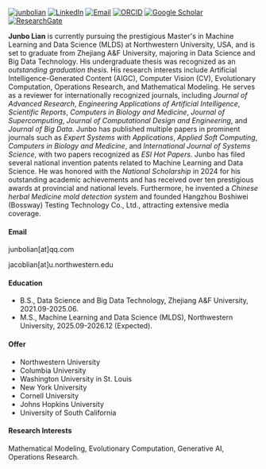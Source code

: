 [![junbolian](https://img.shields.io/badge/junbolian-github-blue?logo=github)](https://github.com/junbolian)
[![LinkedIn](https://img.shields.io/badge/-LinkedIn-blue?logo=linkedin&logoColor=white)](https://www.linkedin.com/in/junbo-lian-67a163358)
[![Email](https://img.shields.io/badge/Email-jacoblian@u.northwestern.edu-blue)](mailto:jacoblian@u.northwestern.edu)
[![ORCID](https://img.shields.io/badge/ORCID-0000--0001--7602--0022-brightgreen?logo=orcid&logoColor=white)](https://orcid.org/0000-0001-7602-0022)
[![Google Scholar](https://img.shields.io/badge/Google%20Scholar-Profile-blue?logo=google-scholar&logoColor=white)](https://scholar.google.co.uk/citations?user=swfyyjkAAAAJ&hl)
[![ResearchGate](https://img.shields.io/badge/ResearchGate-Profile-00CCBB?logo=researchgate&logoColor=white)](https://www.researchgate.net/profile/Junbo-Lian-2)


**Junbo Lian** is currently pursuing the prestigious Master's in Machine Learning and Data Science (MLDS) at Northwestern University, USA, and is set to graduate from Zhejiang A\&F University, majoring in Data Science and Big Data Technology. His undergraduate thesis was recognized as an *outstanding graduation thesis*. His research interests include Artificial Intelligence-Generated Content (AIGC), Computer Vision (CV), Evolutionary Computation, Operations Research, and Mathematical Modeling. He serves as a reviewer for internationally recognized journals, including *Journal of Advanced Research*, *Engineering Applications of Artificial Intelligence*, *Scientific Reports*, *Computers in Biology and Medicine*, *Journal of Supercomputing*, *Journal of Computational Design and Engineering*, and *Journal of Big Data*. Junbo has published multiple papers in prominent journals such as *Expert Systems with Applications*, *Applied Soft Computing*, *Computers in Biology and Medicine*, and *International Journal of Systems Science*, with two papers recognized as *ESI Hot Papers*. Junbo has filed several national invention patents related to Machine Learning and Data Science. He was honored with the *National Scholarship* in 2024 for his outstanding academic achievements and has received over ten prestigious awards at provincial and national levels. Furthermore, he invented a *Chinese herbal Medicine mold detection system* and founded Hangzhou Boshiwei (Bossway) Testing Technology Co., Ltd., attracting extensive media coverage.


#### Email
junbolian[at]qq.com

jacoblian[at]u.northwestern.edu

#### Education
- B.S., Data Science and Big Data Technology, Zhejiang A&F University, 2021.09-2025.06.
- M.S., Machine Learning and Data Science (MLDS), Northwestern University, 2025.09-2026.12 (Expected).

#### Offer
- Northwestern University
- Columbia University
- Washington University in St. Louis
- New York University
- Cornell University
- Johns Hopkins University
- University of South California

#### Research Interests
Mathematical Modeling, Evolutionary Computation, Generative AI, Operations Research.

